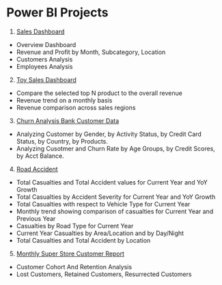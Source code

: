 # Power BI Projects
1. [Sales Dashboard](https://github.com/DinhNhatAnh/Power-BI-Projects/blob/main/Dashboard.pdf)
- Overview Dashboard
- Revenue and Profit by Month, Subcategory, Location
- Customers Analysis
- Employees Analysis
2. [Toy Sales Dashboard](https://github.com/DinhNhatAnh/Power-BI-Projects/blob/main/Toy%20Sales%20Dashboard.pdf)
- Compare the selected top N product to the overall revenue
- Revenue trend on a monthly basis
- Revenue comparison across sales regions
3. [Churn Analysis Bank Customer Data](https://github.com/DinhNhatAnh/Power-BI-Projects/blob/main/Churn%20Analysis.pdf)
- Analyzing Customer by Gender, by Activity Status, by Credit Card Status, by Country, by Products.
- Analyzing Cusotmer and Churn Rate by Age Groups, by Credit Scores, by Acct Balance.
4. [Road Accident](https://github.com/DinhNhatAnh/Power-BI-Projects/blob/main/Road%20Accident%20Project.pdf)
- Total Casualties and Total Accident values for Current Year and YoY Growth
- Total Casualties by Accident Severity for Current Year and YoY Growth
- Total Casualties with respect to Vehicle Type for Current Year
- Monthly trend showing comparison of casualties for Current Year and Previous Year
- Casualties by Road Type for Current Year
- Current Year Casualties by Area/Location and by Day/Night
- Total Casualties and Total Accident by Location
5. [Monthly Super Store Customer Report](https://github.com/DinhNhatAnh/Power-BI-Projects/blob/main/SuperStore.pdf)
- Customer Cohort And Retention Analysis
- Lost Customers, Retained Customers, Resurrected Customers
